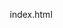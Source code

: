 index.html
 <!DOCTYPE html>
<html lang="ja">
<head>
    <meta charset="UTF-8">
    <meta name="viewport" content="width=device-width, initial-scale=1.0">
    <title>郷土料理科学研究所 - コメント機能付き完全版</title>
    <style>
        * {
            margin: 0;
            padding: 0;
            box-sizing: border-box;
        }
        
        body {
            font-family: 'Helvetica Neue', Arial, 'Hiragino Kaku Gothic ProN', 'Hiragino Sans', Meiryo, sans-serif;
            line-height: 1.6;
            color: #333;
            background: linear-gradient(135deg, #667eea 0%, #764ba2 100%);
            min-height: 100vh;
        }
        
        .container {
            max-width: 1200px;
            margin: 0 auto;
            padding: 0 20px;
        }
        
        header {
            background: rgba(255, 255, 255, 0.95);
            backdrop-filter: blur(10px);
            box-shadow: 0 2px 20px rgba(0, 0, 0, 0.1);
            position: fixed;
            width: 100%;
            top: 0;
            z-index: 1000;
            transition: all 0.3s ease;
        }
        
        nav {
            display: flex;
            justify-content: space-between;
            align-items: center;
            padding: 1rem 0;
        }
        
        .logo {
            font-size: 1.8rem;
            font-weight: bold;
            color: #4a5568;
            text-decoration: none;
        }
        
        .nav-links {
            display: flex;
            list-style: none;
            gap: 2rem;
            align-items: center;
        }
        
        .nav-links a {
            text-decoration: none;
            color: #4a5568;
            font-weight: 500;
            transition: color 0.3s ease;
        }
        
        .nav-links a:hover {
            color: #667eea;
        }
        
        .admin-btn {
            background: linear-gradient(45deg, #667eea, #764ba2);
            color: white;
            padding: 8px 16px;
            border-radius: 20px;
            text-decoration: none;
            font-size: 0.9rem;
            transition: all 0.3s ease;
        }
        
        .admin-btn:hover {
            transform: translateY(-2px);
            box-shadow: 0 5px 15px rgba(0, 0, 0, 0.2);
        }
        
        main {
            margin-top: 80px;
            padding: 2rem 0;
        }
        
        .hero {
            text-align: center;
            padding: 4rem 0;
            color: white;
            margin-bottom: 3rem;
        }
        
        .hero h1 {
            font-size: 3.5rem;
            margin-bottom: 1rem;
            text-shadow: 2px 2px 4px rgba(0, 0, 0, 0.3);
            animation: fadeInUp 1s ease;
        }
        
        .hero p {
            font-size: 1.3rem;
            margin-bottom: 2rem;
            opacity: 0.9;
            animation: fadeInUp 1s ease 0.2s both;
        }
        
        .hero-stats {
            display: flex;
            justify-content: center;
            gap: 3rem;
            margin-top: 2rem;
        }
        
        .hero-stat {
            text-align: center;
        }
        
        .hero-stat-number {
            font-size: 2.5rem;
            font-weight: bold;
            display: block;
        }
        
        .hero-stat-label {
            font-size: 1rem;
            opacity: 0.8;
        }
        
        /* 管理者ダッシュボード */
        .admin-panel {
            display: none;
            background: white;
            border-radius: 20px;
            padding: 2rem;
            margin: 2rem 0;
            box-shadow: 0 10px 40px rgba(0, 0, 0, 0.1);
        }
        
        .admin-tabs {
            display: flex;
            gap: 1rem;
            margin-bottom: 2rem;
            border-bottom: 2px solid #e2e8f0;
            flex-wrap: wrap;
        }
        
        .admin-tab {
            padding: 10px 20px;
            background: none;
            border: none;
            color: #666;
            cursor: pointer;
            font-weight: 500;
            border-bottom: 2px solid transparent;
            transition: all 0.3s ease;
            white-space: nowrap;
        }
        
        .admin-tab.active {
            color: #667eea;
            border-bottom-color: #667eea;
        }
        
        .tab-content {
            display: none;
        }
        
        .tab-content.active {
            display: block;
        }
        
        /* 統計グリッド */
        .stats-grid {
            display: grid;
            grid-template-columns: repeat(auto-fit, minmax(250px, 1fr));
            gap: 1.5rem;
            margin-bottom: 2rem;
        }
        
        .stat-card {
            background: linear-gradient(135deg, #f093fb 0%, #f5576c 100%);
            color: white;
            padding: 1.5rem;
            border-radius: 15px;
            text-align: center;
            transition: transform 0.3s ease;
        }
        
        .stat-card:hover {
            transform: translateY(-5px);
        }
        
        .stat-number {
            font-size: 2rem;
            font-weight: bold;
            margin-bottom: 0.5rem;
        }
        
        /* 成功メッセージ */
        .success-message {
            background: #4CAF50;
            color: white;
            padding: 1rem;
            border-radius: 8px;
            margin: 1rem 0;
            text-align: center;
            display: none;
            animation: slideDown 0.5s ease;
        }
        
        @keyframes slideDown {
            from { opacity: 0; transform: translateY(-20px); }
            to { opacity: 1; transform: translateY(0); }
        }
        
        /* 保存状態インジケーター */
        .save-indicator {
            position: fixed;
            top: 100px;
            right: 20px;
            background: #4CAF50;
            color: white;
            padding: 10px 15px;
            border-radius: 25px;
            font-size: 0.9rem;
            display: none;
            z-index: 1001;
            animation: fadeInRight 0.5s ease;
        }
        
        @keyframes fadeInRight {
            from { opacity: 0; transform: translateX(50px); }
            to { opacity: 1; transform: translateX(0); }
        }
        
        /* フォーム */
        .form-group {
            margin-bottom: 1.5rem;
        }
        
        .form-group label {
            display: block;
            margin-bottom: 0.5rem;
            font-weight: bold;
            color: #4a5568;
        }
        
        .form-group input,
        .form-group textarea,
        .form-group select {
            width: 100%;
            padding: 12px;
            border: 2px solid #e2e8f0;
            border-radius: 8px;
            font-size: 1rem;
            transition: border-color 0.3s ease;
        }
        
        .form-group input:focus,
        .form-group textarea:focus,
        .form-group select:focus {
            outline: none;
            border-color: #667eea;
        }
        
        .form-group textarea {
            min-height: 120px;
            resize: vertical;
        }
        
        .btn {
            padding: 12px 24px;
            border: none;
            border-radius: 8px;
            font-weight: bold;
            cursor: pointer;
            transition: all 0.3s ease;
            margin-right: 1rem;
        }
        
        .btn-primary {
            background: linear-gradient(45deg, #667eea, #764ba2);
            color: white;
        }
        
        .btn-primary:hover {
            transform: translateY(-2px);
            box-shadow: 0 5px 15px rgba(0, 0, 0, 0.2);
        }
        
        .btn-secondary {
            background: #e2e8f0;
            color: #4a5568;
        }
        
        /* 検索セクション */
        .search-section {
            background: white;
            border-radius: 20px;
            padding: 2rem;
            margin: 2rem 0;
            box-shadow: 0 10px 40px rgba(0, 0, 0, 0.1);
        }
        
        .search-header {
            text-align: center;
            margin-bottom: 2rem;
        }
        
        .search-box-container {
            position: relative;
            max-width: 600px;
            margin: 0 auto 2rem;
        }
        
        .search-box {
            width: 100%;
            padding: 15px 20px 15px 50px;
            border: 2px solid #e2e8f0;
            border-radius: 50px;
            font-size: 1rem;
            outline: none;
            transition: all 0.3s ease;
        }
        
        .search-box:focus {
            border-color: #667eea;
            box-shadow: 0 0 0 3px rgba(102, 126, 234, 0.1);
        }
        
        .search-icon {
            position: absolute;
            left: 15px;
            top: 50%;
            transform: translateY(-50%);
            color: #666;
            font-size: 1.2rem;
        }
        
        .filter-buttons {
            display: flex;
            flex-wrap: wrap;
            justify-content: center;
            gap: 0.5rem;
        }
        
        .filter-btn {
            padding: 6px 16px;
            border: 2px solid #667eea;
            background: transparent;
            color: #667eea;
            border-radius: 25px;
            cursor: pointer;
            transition: all 0.3s ease;
            font-size: 0.9rem;
        }
        
        .filter-btn:hover,
        .filter-btn.active {
            background: #667eea;
            color: white;
        }
        
        /* 記事表示 */
        .articles-section {
            background: white;
            border-radius: 20px;
            padding: 3rem;
            margin: 2rem 0;
            box-shadow: 0 10px 40px rgba(0, 0, 0, 0.1);
        }
        
        .section-header {
            text-align: center;
            margin-bottom: 3rem;
        }
        
        .section-title {
            font-size: 2.5rem;
            color: #4a5568;
            margin-bottom: 1rem;
        }
        
        .section-subtitle {
            font-size: 1.1rem;
            color: #666;
        }
        
        .articles-grid {
            display: grid;
            grid-template-columns: repeat(auto-fit, minmax(380px, 1fr));
            gap: 2rem;
        }
        
        .article-card {
            background: white;
            border-radius: 15px;
            overflow: hidden;
            box-shadow: 0 5px 20px rgba(0, 0, 0, 0.1);
            transition: all 0.3s ease;
            cursor: pointer;
            position: relative;
        }
        
        .article-card:hover {
            transform: translateY(-8px);
            box-shadow: 0 20px 40px rgba(0, 0, 0, 0.15);
        }
        
        .article-image {
            height: 220px;
            background: linear-gradient(45deg, #ffeaa7, #fab1a0);
            display: flex;
            align-items: center;
            justify-content: center;
            font-size: 4rem;
            color: white;
            text-shadow: 2px 2px 4px rgba(0, 0, 0, 0.3);
            position: relative;
        }
        
        .article-stats {
            position: absolute;
            top: 10px;
            right: 10px;
            background: rgba(255, 255, 255, 0.9);
            padding: 5px 10px;
            border-radius: 15px;
            font-size: 0.8rem;
            color: #666;
        }
        
        .article-rating {
            position: absolute;
            top: 10px;
            left: 10px;
            background: rgba(255, 255, 255, 0.9);
            padding: 5px 10px;
            border-radius: 15px;
            font-size: 0.8rem;
            color: #ff6b6b;
            font-weight: bold;
        }
        
        .article-content {
            padding: 1.5rem;
        }
        
        .article-meta {
            display: flex;
            justify-content: space-between;
            align-items: center;
            margin-bottom: 1rem;
            font-size: 0.9rem;
            color: #666;
        }
        
        .article-category {
            background: #667eea;
            color: white;
            padding: 3px 10px;
            border-radius: 15px;
            font-size: 0.8rem;
        }
        
        .article-title {
            font-size: 1.3rem;
            font-weight: bold;
            color: #4a5568;
            margin-bottom: 0.8rem;
        }
        
        .article-description {
            color: #666;
            margin-bottom: 1rem;
            line-height: 1.5;
        }
        
        .article-research {
            background: #f8f9ff;
            padding: 1rem;
            border-radius: 10px;
            border-left: 4px solid #667eea;
            margin: 1rem 0;
        }
        
        .research-title {
            font-weight: bold;
            font-size: 0.9rem;
            color: #4a5568;
            margin-bottom: 0.5rem;
        }
        
        .nutrition-section {
            background: #f0f9ff;
            padding: 1rem;
            border-radius: 10px;
            border-left: 4px solid #10b981;
            margin: 1rem 0;
        }
        
        .nutrition-title {
            font-weight: bold;
            font-size: 0.9rem;
            color: #047857;
            margin-bottom: 0.5rem;
        }
        
        .article-footer {
            display: flex;
            justify-content: space-between;
            align-items: center;
            margin-top: 1rem;
            padding-top: 1rem;
            border-top: 1px solid #e2e8f0;
        }
        
        .article-actions {
            display: flex;
            gap: 0.5rem;
        }
        
        .action-btn {
            padding: 5px 12px;
            border: 1px solid #e2e8f0;
            background: white;
            border-radius: 20px;
            cursor: pointer;
            transition: all 0.3s ease;
            font-size: 0.8rem;
        }
        
        .action-btn:hover {
            background: #f8f9ff;
            border-color: #667eea;
        }
        
        .comments-count {
            color: #667eea;
            font-size: 0.9rem;
            font-weight: bold;
        }
        
        /* モーダル */
        .modal {
            display: none;
            position: fixed;
            z-index: 2000;
            left: 0;
            top: 0;
            width: 100%;
            height: 100%;
            background-color: rgba(0, 0, 0, 0.8);
            backdrop-filter: blur(5px);
        }
        
        .modal-content {
            background-color: white;
            margin: 2% auto;
            padding: 0;
            border-radius: 20px;
            width: 90%;
            max-width: 800px;
            max-height: 90vh;
            overflow-y: auto;
            position: relative;
            animation: modalFadeIn 0.3s ease;
        }
        
        .modal-header {
            background: linear-gradient(135deg, #667eea 0%, #764ba2 100%);
            color: white;
            padding: 2rem;
            border-radius: 20px 20px 0 0;
            position: relative;
        }
        
        .modal-body {
            padding: 2rem;
        }
        
        .close {
            position: absolute;
            right: 1rem;
            top: 1rem;
            font-size: 2rem;
            cursor: pointer;
            color: white;
            transition: color 0.3s ease;
        }
        
        .close:hover {
            color: #ddd;
        }
        
        /* コメントセクション */
        .comments-section {
            margin-top: 2rem;
            padding-top: 2rem;
            border-top: 2px solid #e2e8f0;
        }
        
        .comment-form {
            background: #f8f9ff;
            padding: 1.5rem;
            border-radius: 15px;
            margin-bottom: 2rem;
        }
        
        .comment-form h4 {
            margin-bottom: 1rem;
            color: #4a5568;
        }
        
        .comment-input-group {
            margin-bottom: 1rem;
        }
        
        .comment-input-group input,
        .comment-input-group textarea {
            width: 100%;
            padding: 12px;
            border: 2px solid #e2e8f0;
            border-radius: 8px;
            margin-bottom: 0.5rem;
        }
        
        .comment-input-group textarea {
            min-height: 100px;
            resize: vertical;
        }
        
        .comment-input-group input:focus,
        .comment-input-group textarea:focus {
            outline: none;
            border-color: #667eea;
        }
        
        .comments-list {
            space: 1rem;
        }
        
        .comment {
            background: #f9f9f9;
            padding: 1rem;
            border-radius: 10px;
            margin-bottom: 1rem;
            border-left: 4px solid #667eea;
        }
        
        .comment-header {
            display: flex;
            justify-content: space-between;
            margin-bottom: 0.5rem;
        }
        
        .comment-author {
            font-weight: bold;
            color: #4a5568;
        }
        
        .comment-date {
            color: #666;
            font-size: 0.9rem;
        }
        
        .comment-text {
            color: #555;
            line-height: 1.5;
        }
        
        /* レスポンシブ */
        @media (max-width: 768px) {
            .hero h1 {
                font-size: 2.5rem;
            }
            
            .hero-stats {
                flex-direction: column;
                gap: 1rem;
            }
            
            .nav-links {
                flex-direction: column;
                gap: 1rem;
            }
            
            .admin-tabs {
                flex-direction: column;
            }
            
            .articles-grid {
                grid-template-columns: 1fr;
            }
            
            .modal-content {
                width: 95%;
                margin: 5% auto;
            }
        }
        
        @keyframes fadeInUp {
            from {
                opacity: 0;
                transform: translateY(30px);
            }
            to {
                opacity: 1;
                transform: translateY(0);
            }
        }
        
        @keyframes modalFadeIn {
            from {
                opacity: 0;
                transform: scale(0.7);
            }
            to {
                opacity: 1;
                transform: scale(1);
            }
        }
        
        /* 特別バッジ */
        .research-badge {
            background: linear-gradient(45deg, #11998e, #38ef7d);
            color: white;
            padding: 3px 8px;
            border-radius: 12px;
            font-size: 0.7rem;
            font-weight: bold;
            margin-left: 0.5rem;
        }
        
        .auto-save-badge {
            background: linear-gradient(45deg, #667eea, #764ba2);
            color: white;
            padding: 3px 8px;
            border-radius: 12px;
            font-size: 0.7rem;
            font-weight: bold;
            margin-left: 0.5rem;
        }
        
        .comment-badge {
            background: linear-gradient(45deg, #ff6b6b, #ee5a24);
            color: white;
            padding: 3px 8px;
            border-radius: 12px;
            font-size: 0.7rem;
            font-weight: bold;
            margin-left: 0.5rem;
        }
    </style>
</head>
<body>
    <header>
        <nav class="container">
            <a href="#" class="logo">🧬 郷土料理科学研究所</a>
            <ul class="nav-links">
                <li><a href="#home">ホーム</a></li>
                <li><a href="#articles">論文・記事</a></li>
                <li><a href="#search">検索</a></li>
                <li><a href="#" class="admin-btn" onclick="toggleAdminPanel()">📊 管理画面</a></li>
            </ul>
        </nav>
    </header>

    <!-- 自動保存インジケーター -->
    <div class="save-indicator" id="saveIndicator">
        ✅ 記事が自動保存されました
    </div>

    <main class="container">
        <section id="home" class="hero">
            <h1>🔬 郷土料理科学研究所</h1>
            <p>論文・統計データに基づく科学的郷土料理研究プラットフォーム</p>
            <div class="hero-stats">
                <div class="hero-stat">
                    <span class="hero-stat-number" id="heroViews">1</span>
                    <span class="hero-stat-label">総研究閲覧数</span>
                </div>
                <div class="hero-stat">
                    <span class="hero-stat-number" id="heroPapers">0</span>
                    <span class="hero-stat-label">投稿論文数</span>
                </div>
                <div class="hero-stat">
                    <span class="hero-stat-number" id="heroComments">0</span>
                    <span class="hero-stat-label">コメント数</span>
                </div>
            </div>
        </section>

        <!-- 管理者パネル -->
        <section class="admin-panel" id="adminPanel">
            <div class="admin-tabs">
                <button class="admin-tab active" onclick="switchTab('create')">✏️ 記事投稿</button>
                <button class="admin-tab" onclick="switchTab('analytics')">📊 分析</button>
                <button class="admin-tab" onclick="switchTab('manage')">📝 管理</button>
                <button class="admin-tab" onclick="switchTab('backup')">💾 バックアップ</button>
            </div>

            <!-- 記事投稿タブ -->
            <div id="create-tab" class="tab-content active">
                <h3>✏️ 新しい研究記事を投稿 <span class="auto-save-badge">自動保存</span><span class="comment-badge">コメント機能</span></h3>
                
                <div class="success-message" id="successMessage">
                    🎉 記事が正常に投稿・保存されました！
                </div>
                
                <form id="articleForm">
                    <div class="form-group">
                        <label for="title">記事タイトル *</label>
                        <input type="text" id="title" name="title" placeholder="例：味噌の発酵過程における機能性成分の変化" required>
                    </div>
                    
                    <div class="form-group">
                        <label for="region">対象地域</label>
                        <select id="region" name="region">
                            <option value="全国">全国</option>
                            <option value="北海道">北海道</option>
                            <option value="東北">東北</option>
                            <option value="関東">関東</option>
                            <option value="中部">中部</option>
                            <option value="関西">関西</option>
                            <option value="中国">中国</option>
                            <option value="四国">四国</option>
                            <option value="九州">九州</option>
                        </select>
                    </div>
                    
                    <div class="form-group">
                        <label for="emoji">料理アイコン</label>
                        <input type="text" id="emoji" name="emoji" placeholder="🍲" maxlength="2">
                    </div>
                    
                    <div class="form-group">
                        <label for="description">研究概要 *</label>
                        <textarea id="description" name="description" placeholder="この研究の目的、方法、主要な発見について簡潔に説明してください..." required></textarea>
                    </div>
                    
                    <div class="form-group">
                        <label for="findings">主要な発見 *</label>
                        <textarea id="findings" name="findings" placeholder="研究で得られた主要な結果、科学的知見について説明してください..." required></textarea>
                    </div>
                    
                    <div class="form-group">
                        <label for="nutrition">栄養・成分データ</label>
                        <textarea id="nutrition" name="nutrition" placeholder="例：タンパク質: 18.5g/100g, ビタミンB1: 0.8mg/100g, 食物繊維: 3.2g/100g"></textarea>
                    </div>
                    
                    <button type="submit" class="btn btn-primary">📝 研究記事を投稿・自動保存</button>
                    <button type="button" class="btn btn-secondary" onclick="clearForm()">🗑️ クリア</button>
                </form>
            </div>

            <!-- 分析タブ -->
            <div id="analytics-tab" class="tab-content">
                <h3>📈 サイト統計</h3>
                <div class="stats-grid">
                    <div class="stat-card">
                        <div class="stat-number" id="totalUsers">1</div>
                        <div>総ユーザー数</div>
                    </div>
                    <div class="stat-card">
                        <div class="stat-number" id="dailyUsers">1</div>
                        <div>本日の訪問者</div>
                    </div>
                    <div class="stat-card">
                        <div class="stat-number" id="totalArticles">0</div>
                        <div>保存済み記事数</div>
                    </div>
                    <div class="stat-card">
                        <div class="stat-number" id="totalCommentsCount">0</div>
                        <div>総コメント数</div>
                    </div>
                </div>
                <p style="text-align: center; color: #666; margin-top: 2rem;">
                    📝 記事投稿・コメント投稿で統計データが自動更新されます
                </p>
            </div>

            <!-- 管理タブ -->
            <div id="manage-tab" class="tab-content">
                <h3>📝 記事管理 <span class="auto-save-badge">自動保存中</span></h3>
                <div id="articleList">
                    <p style="text-align: center; color: #666; margin: 2rem 0;" id="noArticlesMessage">
                        まだ記事が投稿されていません。<br>
                        「✏️ 記事投稿」タブから最初の記事を投稿してみましょう！
                    </p>
                </div>
            </div>

            <!-- バックアップタブ -->
            <div id="backup-tab" class="tab-content">
                <h3>💾 データバックアップ・復元</h3>
                
                <div style="background: #f8f9ff; padding: 1.5rem; border-radius: 15px; margin: 1rem 0; border-left: 4px solid #667eea;">
                    <h4>📊 現在保存されているデータ</h4>
                    <p>投稿された記事データとコメントは自動的にブラウザに保存されています。</p>
                    <div style="background: #fff; padding: 1rem; border-radius: 8px; margin-top: 1rem; border: 1px solid #e2e8f0; font-family: monospace; font-size: 0.9rem; max-height: 200px; overflow-y: auto;" id="backupData">
                        記事データがここに表示されます...
                    </div>
                    <button class="btn btn-primary" onclick="exportData()">📥 データをダウンロード</button>
                    <button class="btn btn-secondary" onclick="clearAllData()">🗑️ 全データクリア</button>
                </div>
            </div>
        </section>

        <!-- 検索セクション -->
        <section id="search" class="search-section">
            <div class="search-header">
                <h2>🔍 研究検索</h2>
                <p>投稿された論文・記事から検索</p>
            </div>
            
            <div class="search-box-container">
                <div class="search-icon">🔍</div>
                <input type="text" class="search-box" placeholder="研究内容、栄養成分、キーワードで検索..." id="searchInput">
            </div>
            
            <div class="filter-buttons">
                <button class="filter-btn active" data-filter="all">すべて</button>
                <button class="filter-btn" data-filter="東北">東北</button>
                <button class="filter-btn" data-filter="関東">関東</button>
                <button class="filter-btn" data-filter="中部">中部</button>
                <button class="filter-btn" data-filter="関西">関西</button>
                <button class="filter-btn" data-filter="九州">九州</button>
            </div>
        </section>

        <!-- 記事一覧セクション -->
        <section id="articles" class="articles-section">
            <div class="section-header">
                <h2 class="section-title">📚 研究記事</h2>
                <p class="section-subtitle">科学的根拠に基づく郷土料理研究 - コメント機能付き</p>
            </div>
            
            <div class="articles-grid" id="articlesGrid">
                <!-- 記事が投稿されると自動的にここに表示されます -->
            </div>
        </section>
    </main>

    <footer style="background: rgba(0, 0, 0, 0.8); color: white; text-align: center; padding: 2rem 0; margin-top: 3rem;">
        <div class="container">
            <p>&copy; 2025 郷土料理科学研究所 - コメント機能付き研究プラットフォーム</p>
            <p>🧪 記事・コメントは自動的に保存され、読者と研究者が交流できます</p>
        </div>
    </footer>

    <!-- 記事詳細モーダル -->
    <div id="articleModal" class="modal">
        <div class="modal-content">
            <div class="modal-header">
                <span class="close">&times;</span>
                <div id="modalTitle"></div>
            </div>
            <div class="modal-body">
                <div id="modalContent"></div>
             
            </div<script src="https://giscus.app/client.js"
        data-repo="a2shinn/scientific-local-cuisine"
        data-repo-id="R_kgDOPhfkSQ"
        data-category="General"
        data-category-id="DIC_kwDOPhfkSc4Cuekx"
        data-mapping="pathname"
        data-strict="0"
        data-reactions-enabled="1"
        data-emit-metadata="1"
        data-input-position="top"
        data-theme="preferred_color_scheme"
        data-lang="ja"
        data-loading="lazy"
        crossorigin="anonymous"
        async>
</script>>
        </div>
    </div>

    <script>
        // 記事データを保存するためのオブジェクト
        const articleStorage = {
            save: function(articles) {
                try {
                    const data = JSON.stringify(articles);
                    localStorage.setItem('research_articles', data);
                    localStorage.setItem('last_save_time', new Date().toISOString());
                    this.showSaveIndicator();
                    return true;
                } catch (error) {
                    console.error('保存エラー:', error);
                    return false;
                }
            },
            
            load: function() {
                try {
                    const data = localStorage.getItem('research_articles');
                    return data ? JSON.parse(data) : [];
                } catch (error) {
                    console.error('読み込みエラー:', error);
                    return [];
                }
            },
            
            showSaveIndicator: function() {
                const indicator = document.getElementById('saveIndicator');
                indicator.style.display = 'block';
                setTimeout(() => {
                    indicator.style.display = 'none';
                }, 3000);
            }
        };

        // グローバル変数
        let articles = [];
        let currentArticleIndex = -1;

        // 初期化
        document.addEventListener('DOMContentLoaded', function() {
            loadSavedArticles();
            updateStatistics();
            setupEventListeners();
            updateBackupDisplay();
        });

        // 保存された記事を読み込み
        function loadSavedArticles() {
            articles = articleStorage.load();
            displayArticles();
            updateStatistics();
        }

        // 記事を表示
        function displayArticles() {
            const articlesGrid = document.getElementById('articlesGrid');
            
            if (articles.length === 0) {
                articlesGrid.innerHTML = `
                    <div style="text-align: center; color: #666; padding: 3rem; grid-column: 1/-1;">
                        <h3>📝 最初の記事を投稿してみましょう！</h3>
                        <p>管理画面の「✏️ 記事投稿」から研究記事を追加できます</p>
                        <button class="btn btn-primary" onclick="toggleAdminPanel()" style="margin-top: 1rem;">
                            📊 管理画面を開く
                        </button>
                    </div>
                `;
                return;
            }
            
            articlesGrid.innerHTML = '';
            
            articles.forEach((article, index) => {
                const articleCard = createArticleCard(article, index);
                articlesGrid.appendChild(articleCard);
            });
        }

        // 記事カードを作成
        function createArticleCard(article, index) {
            const card = document.createElement('div');
            card.className = 'article-card';
            card.setAttribute('data-region', article.region);
            
            const commentsCount = article.comments ? article.comments.length : 0;
            
            card.innerHTML = `
                <div class="article-image">${article.emoji || '📄'}
                    <div class="article-rating">⭐ ${article.rating || 5.0}</div>
                    <div class="article-stats">👁️ ${article.views || 1} 💬 ${commentsCount}</div>
                </div>
                <div class="article-content">
                    <div class="article-meta">
                        <span class="article-category">研究記事</span>
                        <span>${article.dateCreated}</span>
                    </div>
                    <h3 class="article-title">${article.title}<span class="research-badge">コメント可</span></h3>
                    <p class="article-description">${article.description}</p>
                    <div class="article-research">
                        <div class="research-title">🔬 主要な科学的知見</div>
                        <p>${article.findings}</p>
                    </div>
                    ${article.nutrition ? `
                    <div class="nutrition-section">
                        <div class="nutrition-title">🧪 栄養・成分データ</div>
                        <p>${article.nutrition}</p>
                    </div>
                    ` : ''}
                    <div class="article-footer">
                        <div class="article-actions">
                            <button class="action-btn" onclick="editArticle(${index})">✏️ 編集</button>
                            <button class="action-btn" onclick="deleteArticle(${index})">🗑️ 削除</button>
                        </div>
                        <div class="comments-count" onclick="showArticleModal(${index})">💬 ${commentsCount}件のコメント</div>
                    </div>
                </div>
            `;
            
            // カード全体クリックでモーダル表示
            card.addEventListener('click', function(e) {
                // 編集・削除ボタンをクリックした場合はモーダルを開かない
                if (!e.target.classList.contains('action-btn')) {
                    showArticleModal(index);
                }
            });
            
            return card;
        }

        // 記事詳細モーダル表示
        function showArticleModal(index) {
            const article = articles[index];
            if (!article) return;
            
            currentArticleIndex = index;
            
            const modal = document.getElementById('articleModal');
            const modalTitle = document.getElementById('modalTitle');
            const modalContent = document.getElementById('modalContent');
            
            modalTitle.innerHTML = `<h2>${article.title}</h2>`;
            
            modalContent.innerHTML = `
                <div class="article-meta" style="margin-bottom: 1rem;">
                    <span class="article-category">研究記事</span>
                    <span>地域: ${article.region} | 投稿日: ${article.dateCreated}</span>
                </div>
                <div style="margin-bottom: 2rem;">
                    <h3>📋 研究概要</h3>
                    <p style="line-height: 1.6;">${article.description}</p>
                </div>
                <div style="margin-bottom: 2rem;">
                    <h3>🔬 主要な科学的知見</h3>
                    <p style="line-height: 1.6;">${article.findings}</p>
                </div>
                ${article.nutrition ? `
                <div style="margin-bottom: 2rem;">
                    <h3>🧪 栄養・成分データ</h3>
                    <p style="line-height: 1.6; background: #f0f9ff; padding: 1rem; border-radius: 8px;">${article.nutrition}</p>
                </div>
                ` : ''}
                <div style="background: #f8f9ff; padding: 1rem; border-radius: 8px; margin-bottom: 1rem;">
                    <h4>📊 記事統計</h4>
                    <p>閲覧数: ${article.views || 1} | コメント: ${article.comments ? article.comments.length : 0}件 | 評価: ⭐${article.rating || 5.0}</p>
                </div>
            `;
            
            // コメントを表示
            displayComments(article.comments || []);
            
            modal.style.display = 'block';
            document.body.style.overflow = 'hidden';
            
            // 閲覧数を増加
            updateViewCount(index);
        }

        // コメント表示
        function displayComments(comments) {
            const commentsList = document.getElementById('commentsList');
            
            if (comments.length === 0) {
                commentsList.innerHTML = `
                    <p style="text-align: center; color: #666; margin: 2rem 0;">
                        まだコメントがありません。最初のコメントを投稿してみましょう！
                    </p>
                `;
                return;
            }
            
            commentsList.innerHTML = comments.map(comment => `
                <div class="comment">
                    <div class="comment-header">
                        <div class="comment-author">${comment.author}</div>
                        <div class="comment-date">${comment.date}</div>
                    </div>
                    <div class="comment-text">${comment.text}</div>
                </div>
            `).join('');
        }

        // コメント追加
        function addComment() {
            const authorInput = document.getElementById('commentAuthor');
            const textInput = document.getElementById('commentText');
            
            const author = authorInput.value.trim();
            const text = textInput.value.trim();
            
            if (!author || !text) {
                alert('お名前とコメント内容を入力してください。');
                return;
            }
            
            if (currentArticleIndex === -1) return;
            
            const newComment = {
                id: Date.now(),
                author: author,
                text: text,
                date: new Date().toLocaleString('ja-JP'),
                timestamp: new Date().toISOString()
            };
            
            // 記事にコメントを追加
            if (!articles[currentArticleIndex].comments) {
                articles[currentArticleIndex].comments = [];
            }
            articles[currentArticleIndex].comments.push(newComment);
            
            // データを保存
            articleStorage.save(articles);
            
            // 表示を更新
            displayComments(articles[currentArticleIndex].comments);
            displayArticles();
            updateStatistics();
            
            // フォームをクリア
            authorInput.value = '';
            textInput.value = '';
            
            alert('💬 コメントが投稿されました！');
        }

        // イベントリスナーの設定
        function setupEventListeners() {
            // 記事投稿フォーム
            document.getElementById('articleForm').addEventListener('submit', function(e) {
                e.preventDefault();
                handleArticleSubmission();
            });

            // 検索機能
            document.getElementById('searchInput').addEventListener('input', function() {
                filterArticles();
            });

            // フィルターボタン
            document.querySelectorAll('.filter-btn').forEach(btn => {
                btn.addEventListener('click', function() {
                    toggleFilter(this);
                    filterArticles();
                });
            });

            // モーダル閉じる
            document.querySelector('.close').addEventListener('click', closeModal);
            window.addEventListener('click', function(event) {
                const modal = document.getElementById('articleModal');
                if (event.target === modal) {
                    closeModal();
                }
            });
        }

        // 記事投稿処理
        function handleArticleSubmission() {
            const formData = new FormData(document.getElementById('articleForm'));
            const articleData = {
                id: Date.now(),
                title: formData.get('title'),
                region: formData.get('region'),
                emoji: formData.get('emoji'),
                description: formData.get('description'),
                findings: formData.get('findings'),
                nutrition: formData.get('nutrition'),
                views: 1,
                comments: [],
                rating: 5.0,
                dateCreated: new Date().toLocaleDateString('ja-JP'),
                timeCreated: new Date().toISOString()
            };
            
            if (articleData.title && articleData.description && articleData.findings) {
                // 記事を配列に追加
                articles.unshift(articleData);
                
                // 自動保存
                const saved = articleStorage.save(articles);
                
                if (saved) {
                    // 表示を更新
                    displayArticles();
                    updateStatistics();
                    updateArticleManagement();
                    
                    // 成功メッセージ表示
                    showSuccessMessage();
                    clearForm();
                } else {
                    alert('❌ 保存に失敗しました。もう一度お試しください。');
                }
            } else {
                alert('❗ タイトル、研究概要、主要な発見は必須項目です。');
            }
        }

        // 成功メッセージ表示
        function showSuccessMessage() {
            const message = document.getElementById('successMessage');
            message.style.display = 'block';
            setTimeout(() => {
                message.style.display = 'none';
            }, 5000);
        }

        // 統計更新
        function updateStatistics() {
            const totalComments = articles.reduce((sum, article) => sum + (article.comments ? article.comments.length : 0), 0);
            
            document.getElementById('heroPapers').textContent = articles.length;
            document.getElementById('totalArticles').textContent = articles.length;
            document.getElementById('heroComments').textContent = totalComments;
            document.getElementById('totalCommentsCount').textContent = totalComments;
            
            const totalViews = articles.reduce((sum, article) => sum + (article.views || 1), 0);
            document.getElementById('heroViews').textContent = totalViews;
        }

        // 閲覧数更新
        function updateViewCount(index) {
            if (articles[index]) {
                articles[index].views = (articles[index].views || 1) + 1;
                articleStorage.save(articles);
                updateStatistics();
            }
        }

        // 記事管理画面更新
        function updateArticleManagement() {
            const articleList = document.getElementById('articleList');
            const noArticlesMessage = document.getElementById('noArticlesMessage');
            
            if (articles.length === 0) {
                if (noArticlesMessage) {
                    noArticlesMessage.style.display = 'block';
                }
                return;
            }
            
            if (noArticlesMessage) {
                noArticlesMessage.style.display = 'none';
            }
            
            articleList.innerHTML = articles.map((article, index) => {
                const commentsCount = article.comments ? article.comments.length : 0;
                return `
                    <div class="article-item" style="border: 1px solid #e2e8f0; padding: 1rem; margin: 1rem 0; border-radius: 8px;">
                        <h4>${article.title} <span style="color: #667eea;">(閲覧数: ${article.views || 1}, コメント: ${commentsCount}件)</span></h4>
                        <p>地域: ${article.region} | 投稿日: ${article.dateCreated}</p>
                        <button class="btn btn-primary" onclick="editArticle(${index})">✏️ 編集</button>
                        <button class="btn btn-secondary" onclick="deleteArticle(${index})">🗑️ 削除</button>
                        <button class="btn btn-primary" onclick="showArticleModal(${index})" style="background: #10b981;">💬 コメント確認</button>
                    </div>
                `;
            }).join('');
        }

        // 記事編集
        function editArticle(index) {
            const article = articles[index];
            if (!article) return;
            
            // フォームに記事データを設定
            document.getElementById('title').value = article.title;
            document.getElementById('region').value = article.region;
            document.getElementById('emoji').value = article.emoji || '';
            document.getElementById('description').value = article.description;
            document.getElementById('findings').value = article.findings;
            document.getElementById('nutrition').value = article.nutrition || '';
            
            // 記事投稿タブに切り替え
            switchTab('create');
            toggleAdminPanel();
            
            // 元の記事を削除（編集のため）
            articles.splice(index, 1);
            articleStorage.save(articles);
            displayArticles();
            updateStatistics();
            updateArticleManagement();
            
            alert('📝 記事データをフォームに読み込みました。編集して再投稿してください。');
        }

        // 記事削除
        function deleteArticle(index) {
            const article = articles[index];
            if (!article) return;
            
            const commentsCount = article.comments ? article.comments.length : 0;
            const confirmMessage = commentsCount > 0 
                ? `🗑️ 「${article.title}」を削除してもよろしいですか？\n※ ${commentsCount}件のコメントも一緒に削除されます。`
                : `🗑️ 「${article.title}」を削除してもよろしいですか？`;
            
            if (confirm(confirmMessage)) {
                articles.splice(index, 1);
                articleStorage.save(articles);
                displayArticles();
                updateStatistics();
                updateArticleManagement();
                alert('✅ 記事が削除されました。');
            }
        }

        // データエクスポート
        function exportData() {
            const totalComments = articles.reduce((sum, article) => sum + (article.comments ? article.comments.length : 0), 0);
            
            const data = {
                articles: articles,
                exportDate: new Date().toISOString(),
                totalArticles: articles.length,
                totalComments: totalComments,
                version: '2.0'
            };
            
            const blob = new Blob([JSON.stringify(data, null, 2)], { type: 'application/json' });
            const url = URL.createObjectURL(blob);
            const a = document.createElement('a');
            a.href = url;
            a.download = `research_articles_with_comments_${new Date().toISOString().split('T')[0]}.json`;
            document.body.appendChild(a);
            a.click();
            document.body.removeChild(a);
            URL.revokeObjectURL(url);
            
            alert('📥 記事データ（コメント含む）がダウンロードされました！');
        }

        // バックアップ表示更新
        function updateBackupDisplay() {
            const backupData = document.getElementById('backupData');
            if (articles.length > 0) {
                const summary = {
                    記事数: articles.length,
                    総コメント数: articles.reduce((sum, article) => sum + (article.comments ? article.comments.length : 0), 0),
                    最新記事: articles[0] ? articles[0].title : 'なし',
                    最終更新: new Date().toLocaleString('ja-JP')
                };
                backupData.textContent = JSON.stringify(summary, null, 2);
            } else {
                backupData.textContent = '保存された記事データはまだありません。';
            }
        }

        // 全データクリア
        function clearAllData() {
            if (confirm('⚠️ 全ての記事データとコメントを削除してもよろしいですか？この操作は取り消せません。')) {
                if (confirm('🚨 本当に削除しますか？バックアップは取得済みですか？')) {
                    localStorage.removeItem('research_articles');
                    localStorage.removeItem('last_save_time');
                    articles = [];
                    displayArticles();
                    updateStatistics();
                    updateArticleManagement();
                    updateBackupDisplay();
                    alert('✅ 全データが削除されました。');
                }
            }
        }

        // モーダル閉じる
        function closeModal() {
            const modal = document.getElementById('articleModal');
            modal.style.display = 'none';
            document.body.style.overflow = 'auto';
            currentArticleIndex = -1;
        }

        // フィルター切り替え
        function toggleFilter(button) {
            const parentSection = button.closest('.filter-buttons');
            if (parentSection) {
                parentSection.querySelectorAll('.filter-btn').forEach(btn => {
                    btn.classList.remove('active');
                });
            }
            button.classList.add('active');
        }

        // 記事フィルタリング
        function filterArticles() {
            const searchTerm = document.getElementById('searchInput').value.toLowerCase();
            const activeFilter = document.querySelector('.filter-btn.active').getAttribute('data-filter');
            
            const articleCards = document.querySelectorAll('.article-card');
            
            articleCards.forEach(card => {
                const matchesSearch = searchTerm === '' || 
                    card.textContent.toLowerCase().includes(searchTerm);
                
                const matchesRegion = activeFilter === 'all' || 
                    card.getAttribute('data-region') === activeFilter;
                
                if (matchesSearch && matchesRegion) {
                    card.style.display = 'block';
                } else {
                    card.style.display = 'none';
                }
            });
        }

        // 管理者パネルの表示切替
        function toggleAdminPanel() {
            const panel = document.getElementById('adminPanel');
            panel.style.display = panel.style.display === 'none' ? 'block' : 
                                 panel.style.display === 'block' ? 'none' : 'block';
        }

        // タブの切り替え
        function switchTab(tabName) {
            const tabs = document.querySelectorAll('.tab-content');
            tabs.forEach(tab => tab.classList.remove('active'));
            
            const buttons = document.querySelectorAll('.admin-tab');
            buttons.forEach(btn => btn.classList.remove('active'));
            
            document.getElementById(tabName + '-tab').classList.add('active');
            event.target.classList.add('active');
            
            // タブが選択された場合の処理
            if (tabName === 'manage') {
                updateArticleManagement();
            } else if (tabName === 'backup') {
                updateBackupDisplay();
            }
        }

        // フォームクリア
        function clearForm() {
            document.getElementById('articleForm').reset();
        }

        // スムーズスクロール
        document.querySelectorAll('a[href^="#"]').forEach(anchor => {
            anchor.addEventListener('click', function (e) {
                e.preventDefault();
                const target = document.querySelector(this.getAttribute('href'));
                if (target) {
                    target.scrollIntoView({
                        behavior: 'smooth',
                        block: 'start'
                    });
                }
            });
        });

        // 初期表示で記事管理リストを更新
        setTimeout(() => {
            updateArticleManagement();
            updateBackupDisplay();
        }, 1000);
    </script>
</body>
</html>
